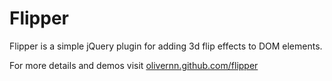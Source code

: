 # Flipper

Flipper is a simple jQuery plugin for adding 3d flip effects to DOM elements.

For more details and demos visit [olivernn.github.com/flipper](http://olivernn.github.com/flipper)